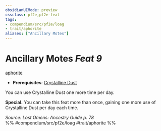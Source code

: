 ```yaml
---
obsidianUIMode: preview
cssclass: pf2e,pf2e-feat
tags:
- compendium/src/pf2e/loag
- trait/aphorite
aliases: ["Ancillary Motes"]
---
```

# Ancillary Motes  *Feat 9*  
[aphorite](../../rules/traits/aphorite-loag.md)  

- **Prerequisites**: [Crystalline Dust](crystalline-dust-loag.md)

You can use Crystalline Dust one more time per day.

**Special.** You can take this feat more than once, gaining one more use of Crystalline Dust per day each time.

*Source: Lost Omens: Ancestry Guide p. 78*  
%% #compendium/src/pf2e/loag #trait/aphorite %%